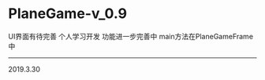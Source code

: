 # PlaneGame-v_0.9
UI界面有待完善
个人学习开发
功能进一步完善中
main方法在PlaneGameFrame中
*************************
2019.3.30
